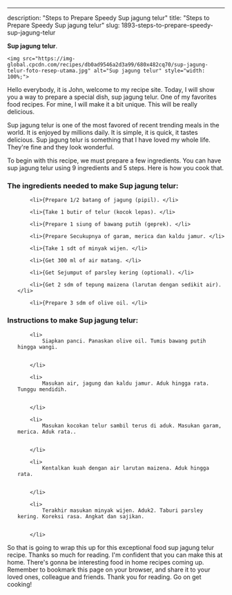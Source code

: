 ---
description: "Steps to Prepare Speedy Sup jagung telur"
title: "Steps to Prepare Speedy Sup jagung telur"
slug: 1893-steps-to-prepare-speedy-sup-jagung-telur

<p>
	<strong>Sup jagung telur</strong>. 
	
</p>
<p>
	
	<img src="https://img-global.cpcdn.com/recipes/db0ad9546a2d3a99/680x482cq70/sup-jagung-telur-foto-resep-utama.jpg" alt="Sup jagung telur" style="width: 100%;">
	
	
</p>
<p>
	Hello everybody, it is John, welcome to my recipe site. Today, I will show you a way to prepare a special dish, sup jagung telur. One of my favorites food recipes. For mine, I will make it a bit unique. This will be really delicious.
</p>
	
<p>
	Sup jagung telur is one of the most favored of recent trending meals in the world. It is enjoyed by millions daily. It is simple, it is quick, it tastes delicious. Sup jagung telur is something that I have loved my whole life. They're fine and they look wonderful.
</p>
<p>
	
</p>

<p>
To begin with this recipe, we must prepare a few ingredients. You can have sup jagung telur using 9 ingredients and 5 steps. Here is how you cook that.
</p>

<h3>The ingredients needed to make Sup jagung telur:</h3>

<ol>
	
		<li>{Prepare 1/2 batang of jagung (pipil). </li>
	
		<li>{Take 1 butir of telur (kocok lepas). </li>
	
		<li>{Prepare 1 siung of bawang putih (geprek). </li>
	
		<li>{Prepare Secukupnya of garam, merica dan kaldu jamur. </li>
	
		<li>{Take 1 sdt of minyak wijen. </li>
	
		<li>{Get 300 ml of air matang. </li>
	
		<li>{Get Sejumput of parsley kering (optional). </li>
	
		<li>{Get 2 sdm of tepung maizena (larutan dengan sedikit air). </li>
	
		<li>{Prepare 3 sdm of olive oil. </li>
	
</ol>
<p>
	
</p>

<h3>Instructions to make Sup jagung telur:</h3>

<ol>
	
		<li>
			Siapkan panci. Panaskan olive oil. Tumis bawang putih hingga wangi.
			
			
		</li>
	
		<li>
			Masukan air, jagung dan kaldu jamur. Aduk hingga rata. Tunggu mendidih.
			
			
		</li>
	
		<li>
			Masukan kocokan telur sambil terus di aduk. Masukan garam, merica. Aduk rata..
			
			
		</li>
	
		<li>
			Kentalkan kuah dengan air larutan maizena. Aduk hingga rata.
			
			
		</li>
	
		<li>
			Terakhir masukan minyak wijen. Aduk2. Taburi parsley kering. Koreksi rasa. Angkat dan sajikan.
			
			
		</li>
	
</ol>

<p>
	
</p>

<p>
	So that is going to wrap this up for this exceptional food sup jagung telur recipe. Thanks so much for reading. I'm confident that you can make this at home. There's gonna be interesting food in home recipes coming up. Remember to bookmark this page on your browser, and share it to your loved ones, colleague and friends. Thank you for reading. Go on get cooking!
</p>
